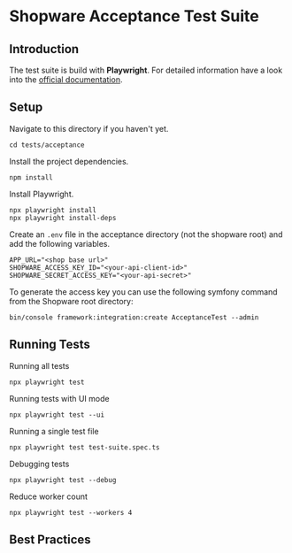 # Shopware Acceptance Test Suite

## Introduction
The test suite is build with **Playwright**. For detailed information have a look into the [official documentation](https://playwright.dev/docs/).

## Setup
Navigate to this directory if you haven't yet.
```
cd tests/acceptance
```

Install the project dependencies. 
```
npm install
```

Install Playwright.
```
npx playwright install
npx playwright install-deps
```

Create an `.env` file in the acceptance directory (not the shopware root) and add the following variables.
```
APP_URL="<shop base url>"
SHOPWARE_ACCESS_KEY_ID="<your-api-client-id>"
SHOPWARE_SECRET_ACCESS_KEY="<your-api-secret>"
```

To generate the access key you can use the following symfony command from the Shopware root directory:

```
bin/console framework:integration:create AcceptanceTest --admin
```

## Running Tests

Running all tests
```
npx playwright test
```

Running tests with UI mode
```
npx playwright test --ui
```

Running a single test file
```
npx playwright test test-suite.spec.ts
```

Debugging tests
```
npx playwright test --debug
```

Reduce worker count
```
npx playwright test --workers 4
```

## Best Practices

